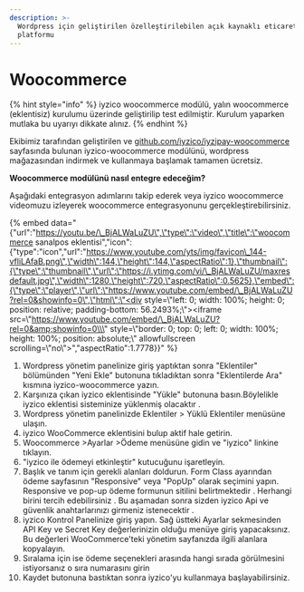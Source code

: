 ```yaml
---
description: >-
  Wordpress için geliştirilen özelleştirilebilen açık kaynaklı eticaret
  platformu
---
```


# Woocommerce

{% hint style="info" %}
iyzico woocommerce modülü, yalın woocommerce \(eklentisiz\) kurulumu üzerinde geliştirilip test edilmiştir. Kurulum yaparken mutlaka bu uyarıyı dikkate alınız.
{% endhint %}

Ekibimiz tarafından geliştirilen ve [github.com/iyzico/iyzipay-woocommerce](http://github.com/iyzico/iyzipay-woocommerce) sayfasında bulunan iyzico-woocommerce modülünü, wordpress mağazasından indirmek ve kullanmaya başlamak tamamen ücretsiz.

**Woocommerce modülünü nasıl entegre edeceğim?**

Aşağıdaki entegrasyon adımlarını takip ederek veya iyzico woocommerce videomuzu izleyerek woocommerce entegrasyonunu gerçekleştirebilirsiniz.

{% embed data="{\"url\":\"https://youtu.be/\_BjALWaLuZU\",\"type\":\"video\",\"title\":\"woocommerce sanalpos eklentisi\",\"icon\":{\"type\":\"icon\",\"url\":\"https://www.youtube.com/yts/img/favicon\_144-vfliLAfaB.png\",\"width\":144,\"height\":144,\"aspectRatio\":1},\"thumbnail\":{\"type\":\"thumbnail\",\"url\":\"https://i.ytimg.com/vi/\_BjALWaLuZU/maxresdefault.jpg\",\"width\":1280,\"height\":720,\"aspectRatio\":0.5625},\"embed\":{\"type\":\"player\",\"url\":\"https://www.youtube.com/embed/\_BjALWaLuZU?rel=0&showinfo=0\",\"html\":\"<div style=\\\"left: 0; width: 100%; height: 0; position: relative; padding-bottom: 56.2493%;\\\"><iframe src=\\\"https://www.youtube.com/embed/\_BjALWaLuZU?rel=0&amp;showinfo=0\\\" style=\\\"border: 0; top: 0; left: 0; width: 100%; height: 100%; position: absolute;\\\" allowfullscreen scrolling=\\\"no\\\"></iframe></div>\",\"aspectRatio\":1.7778}}" %}

1. Wordpress yönetim panelinize giriş yaptıktan sonra "Eklentiler" bölümünden "Yeni Ekle" butonuna tıkladıktan sonra "Eklentilerde Ara" kısmına iyzico-woocommerce yazın.
2. Karşınıza çıkan iyzico eklentisinde "Yükle" butonuna basın.Böylelikle iyzico eklentisi sisteminize yüklenmiş olacaktır .
3. Wordpress yönetim panelinizde Eklentiler &gt; Yüklü Eklentiler menüsüne ulaşın.
4. iyzico WooCommerce eklentisini bulup aktif hale getirin.
5. Woocommerce &gt;Ayarlar &gt;Ödeme menüsüne gidin ve "iyzico" linkine tıklayın.
6. "iyzico ile ödemeyi etkinleştir" kutucuğunu işaretleyin.
7. Başlık ve tanım için gerekli alanları doldurun. Form Class ayarından ödeme sayfasının "Responsive" veya "PopUp" olarak seçimini yapın. Responsive ve pop-up ödeme formunun sitilini belirtmektedir . Herhangi birini tercih edebilirsiniz . Bu aşamadan sonra sizden iyzico Api ve güvenlik anahtarlarınızı girmeniz istenecektir .
8. iyzico Kontrol Panelinize giriş yapın. Sağ üstteki Ayarlar sekmesinden API Key ve Secret Key değerlerinizin olduğu menüye giriş yapacaksınız. Bu değerleri WooCommerce'teki yönetim sayfanızda ilgili alanlara kopyalayın.
9. Sıralama için ise ödeme seçenekleri arasında hangi sırada görülmesini istiyorsanız o sıra numarasını girin
10. Kaydet butonuna bastıktan sonra iyzico'yu kullanmaya başlayabilirsiniz.

